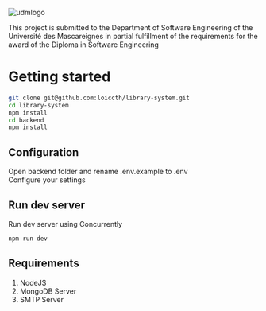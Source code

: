 ![udmlogo](https://udm.ac.mu/wp-content/uploads/2019/10/mainLogo.png)

This project is submitted to the Department of Software Engineering of the Université des Mascareignes in partial fulfillment of the requirements for the award of the Diploma in Software Engineering

# Getting started

```bash
git clone git@github.com:loiccth/library-system.git
cd library-system
npm install
cd backend
npm install
```

## Configuration

Open backend folder and rename .env.example to .env  
Configure your settings

## Run dev server

Run dev server using Concurrently

```bash
npm run dev
```

## Requirements

1. NodeJS
2. MongoDB Server
3. SMTP Server

